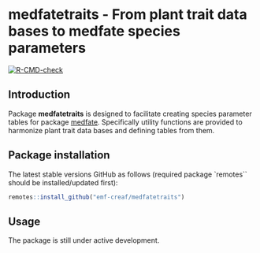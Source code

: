 medfatetraits - From plant trait data bases to medfate species
parameters
================

<!-- badges: start -->
[![R-CMD-check](https://github.com/emf-creaf/medfatetraits/workflows/R-CMD-check/badge.svg)](https://github.com/emf-creaf/medfatetraits/actions)
<!-- badges: end -->

## Introduction

Package **medfatetraits** is designed to facilitate creating species
parameter tables for package
[medfate](https://github.com/emf-creaf/medfate). Specifically utility
functions are provided to harmonize plant trait data bases and defining
tables from them.

## Package installation

The latest stable versions GitHub as follows (required package
\`remotes\`\` should be installed/updated first):

``` r
remotes::install_github("emf-creaf/medfatetraits")
```

## Usage

The package is still under active development.
